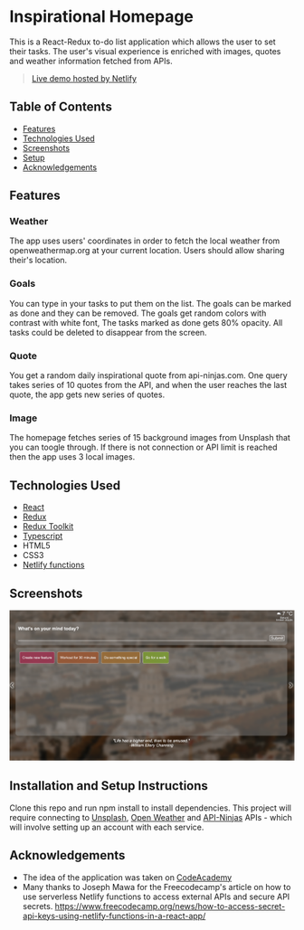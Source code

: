 # Inspirational Homepage
This is a React-Redux to-do list application which allows the user to set their tasks. The user's visual experience is enriched with images, quotes and weather information fetched from APIs.
> [Live demo hosted by Netlify](https://inspirational-page-react.netlify.app/)

## Table of Contents
* [Features](#features)
* [Technologies Used](#technologies-used)
* [Screenshots](#screenshots)
* [Setup](#installation-and-setup-instructions)
* [Acknowledgements](#acknowledgements)

## Features
### Weather
The app uses users' coordinates in order to fetch the local weather from openweathermap.org at your current location. Users should allow sharing their's location.

### Goals
You can type in your tasks to put them on the list. The goals can be marked as done and they can be removed. The goals get random colors with contrast with white font, The tasks marked as done gets 80% opacity. All tasks could be deleted to disappear from the screen.

### Quote
You get a random daily inspirational quote from api-ninjas.com. One query takes series of 10 quotes from the API, and when the user reaches the last quote, the app gets new series of quotes.

### Image
The homepage fetches series of 15 background images from Unsplash that you can toogle through. If there is not connection or API limit is reached then the app uses 3 local images.


## Technologies Used
- [React](https://reactjs.org/)
- [Redux](https://redux.js.org/)
- [Redux Toolkit](https://redux-toolkit.js.org/)
- [Typescript](https://www.typescriptlang.org/)
- HTML5
- CSS3
- [Netlify functions](https://docs.netlify.com/functions/overview/)

## Screenshots
![Screenshot](./public/Inspirational-page-screenshot.png)

## Installation and Setup Instructions

Clone this repo and run npm install to install dependencies. This project will require connecting to [Unsplash](https://unsplash.com/), [Open Weather](https://openweathermap.org/) and [API-Ninjas](https://api-ninjas.com/) APIs - which will involve setting up an account with each service. 

## Acknowledgements
- The idea of the application was taken on [CodeAcademy](https://www.codecademy.com/projects/portfolio/inspirational-homepage)
- Many thanks to Joseph Mawa for the Freecodecamp's article on how to use serverless Netlify functions to access external APIs and secure API secrets. https://www.freecodecamp.org/news/how-to-access-secret-api-keys-using-netlify-functions-in-a-react-app/
